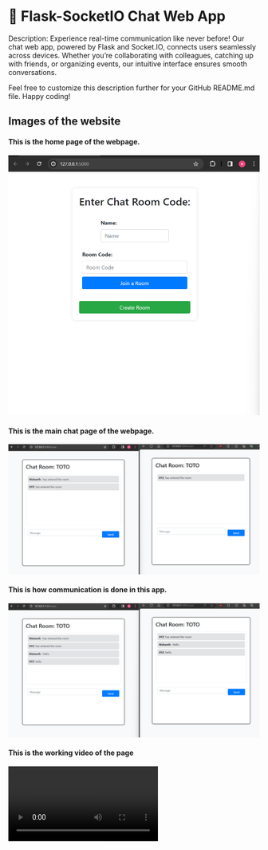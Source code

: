 <h1>🚀 Flask-SocketIO Chat Web App</h1>

<p>Description: Experience real-time communication like never before! Our chat web app, powered by Flask and Socket.IO, connects users seamlessly across devices. 
  Whether you’re collaborating with colleagues, catching up with friends, or organizing events, our intuitive interface ensures smooth conversations. 
</p>
<p>Feel free to customize this description further for your GitHub README.md file. Happy coding!</p>
<h2>Images of the website</h2>

<h4>This is the home page of the webpage.</h4>
<img src='./images_video/chat-HomePage.png'>

<h4>This is the main chat page of the webpage.</h4>
<img src='./images_video/chat-main-page.png'>

<h4>This is how communication is done in this app.</h4>
<img src='./images_video/communication.png'>

<h4>This is the working video of the page</h4>
<video controls>
  <source src="./images_video/Using the app.mp4" type="video/mp4">
  <source src="./images_video/Using the app.mp4" type="video/ogg">
  Your browser does not support the video tag.
</video>

